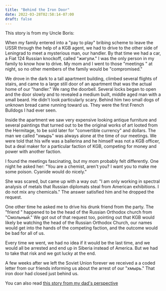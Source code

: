 ```yaml
---
title: "Behind the Iron Door"
date: 2022-03-28T02:58:14-07:00
draft: false
---
```


This story is from my Uncle Boris:

When my family entered into a "pay to play" bribing scheme to leave the USSR through the help of a KGB agent, we had to drive to the other side of Leningrad to meet a mysterious man, our handler.  By that time we had a car, a Fiat 124 Russian knockoff, called "жигули."  I was the only person in my family to know how to drive.  My mom and I went to those "meetings " at night, so no other members of the family would be "compromised."

We drove in the dark to a tall apartment building, climbed several flights of stairs, and came to a large still door of an apartment that was the actual home of our "handler."  We rang the doorbell.  Several locks began to open and the door slowly and to revealed a medium built, middle aged man with a small beard. He didn't look particularly scary. Behind him two small dogs of unknown bread came running toward us. They were the first French Bulldogs I had ever seen.

Inside the apartment we saw very expensive looking antique furniture and several paintings that turned out to be the original works of art looted from the Hermitage, to be sold later for "convertible currency" and dollars.  The man we called "хмырь" was always alone at the time of our meetings. We were told that his wife was a ballerina and he himself was not a KGB officer, but a deal maker for a particular faction of KGB, competing for money and power with another faction.

I found the meetings fascinating, but my mom probably felt differently. One night he asked her: "You are a chemist, aren't you? I want you to make me some poison. Cyanide would do nicely."

She was scared, but came up with a way out: "I am only working in spectral analysis of metals that Russian diplomats steal from American exhibitions. I do not mix any chemicals." The answer satisfied him and he dropped the request.

One other time he asked me to drive his drunk friend from the party. The "friend " happened to be the head of the Russian Orthodox church from "Смольный."  We got out of that request too, pointing out that KGB would likely be watching the head of the Russian Orthodox Church, our names would get into the hands of the competing faction, and the outcome would be bad for all of us.

Every time we went, we had no idea if it would be the last time, and we would all be arrested and end up in Siberia instead of America.  But we had to take that risk and we got lucky at the end.

A few weeks after we left the Soviet Union forever we received a a coded letter from our friends informing us about the arrest of our "хмырь." That iron door had closed just behind us.

You can also read [this story from my dad's perspective](https://www.loksh.in/posts/bribing-the-kgb/)
